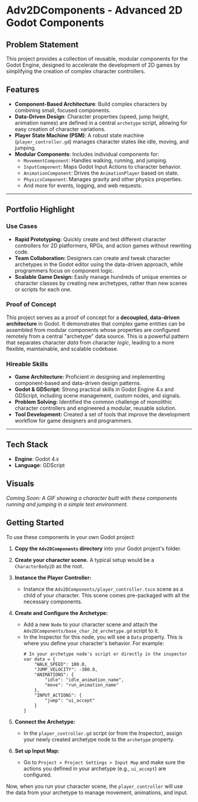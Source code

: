 # Adv2DComponents - Advanced 2D Godot Components

## Problem Statement

This project provides a collection of reusable, modular components for the Godot Engine, designed to accelerate the development of 2D games by simplifying the creation of complex character controllers.

## Features

-   **Component-Based Architecture**: Build complex characters by combining small, focused components.
-   **Data-Driven Design**: Character properties (speed, jump height, animation names) are defined in a central `archetype` script, allowing for easy creation of character variations.
-   **Player State Machine (PSM)**: A robust state machine (`player_controller.gd`) manages character states like idle, moving, and jumping.
-   **Modular Components**: Includes individual components for:
    -   `MovementComponent`: Handles walking, running, and jumping.
    -   `InputComponent`: Maps Godot Input Actions to character behavior.
    -   `AnimationComponent`: Drives the `AnimationPlayer` based on state.
    -   `PhysicsComponent`: Manages gravity and other physics properties.
    -   And more for events, logging, and web requests.

---
## Portfolio Highlight

### Use Cases
*   **Rapid Prototyping:** Quickly create and test different character controllers for 2D platformers, RPGs, and action games without rewriting code.
*   **Team Collaboration:** Designers can create and tweak character archetypes in the Godot editor using the data-driven approach, while programmers focus on component logic.
*   **Scalable Game Design:** Easily manage hundreds of unique enemies or character classes by creating new archetypes, rather than new scenes or scripts for each one.

### Proof of Concept
This project serves as a proof of concept for a **decoupled, data-driven architecture** in Godot. It demonstrates that complex game entities can be assembled from modular components whose properties are configured remotely from a central "archetype" data source. This is a powerful pattern that separates character *data* from character *logic*, leading to a more flexible, maintainable, and scalable codebase.

### Hireable Skills
*   **Game Architecture:** Proficient in designing and implementing component-based and data-driven design patterns.
*   **Godot & GDScript:** Strong practical skills in Godot Engine 4.x and GDScript, including scene management, custom nodes, and signals.
*   **Problem Solving:** Identified the common challenge of monolithic character controllers and engineered a modular, reusable solution.
*   **Tool Development:** Created a set of tools that improve the development workflow for game designers and programmers.

---

## Tech Stack

-   **Engine**: Godot 4.x
-   **Language**: GDScript

## Visuals

*Coming Soon: A GIF showing a character built with these components running and jumping in a simple test environment.*

## Getting Started

To use these components in your own Godot project:

1.  **Copy the `Adv2DComponents` directory** into your Godot project's folder.

2.  **Create your character scene.** A typical setup would be a `CharacterBody2D` as the root.

3.  **Instance the Player Controller:**
    -   Instance the `Adv2DComponents/player_controller.tscn` scene as a child of your character. This scene comes pre-packaged with all the necessary components.

4.  **Create and Configure the Archetype:**
    -   Add a new `Node` to your character scene and attach the `Adv2DComponents/base_char_2d_archetype.gd` script to it.
    -   In the Inspector for this node, you will see a `Data` property. This is where you define your character's behavior. For example:
        ```gdscript
        # In your archetype node's script or directly in the inspector
        var data = {
            "WALK_SPEED": 100.0,
            "JUMP_VELOCITY": -300.0,
            "ANIMATIONS": {
                "idle": "idle_animation_name",
                "move": "run_animation_name"
            },
            "INPUT_ACTIONS": {
                "jump": "ui_accept"
            }
        }
        ```

5.  **Connect the Archetype:**
    -   In the `player_controller.gd` script (or from the Inspector), assign your newly created archetype node to the `archetype` property.

6.  **Set up Input Map:**
    -   Go to `Project > Project Settings > Input Map` and make sure the actions you defined in your archetype (e.g., `ui_accept`) are configured.

Now, when you run your character scene, the `player_controller` will use the data from your archetype to manage movement, animations, and input.
